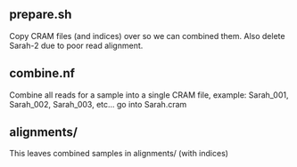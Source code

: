 
## prepare.sh
Copy CRAM files (and indices) over so we can combined them. Also delete Sarah-2 due to poor read alignment.

## combine.nf
Combine all reads for a sample into a single CRAM file, example: Sarah_001, Sarah_002, Sarah_003, etc... go into Sarah.cram

## alignments/
This leaves combined samples in alignments/ (with indices)
